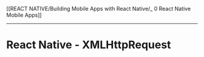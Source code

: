 [[REACT NATIVE/Building Mobile Apps with React Native/_ 0 React Native Mobile Apps]]


---
# React Native - XMLHttpRequest








